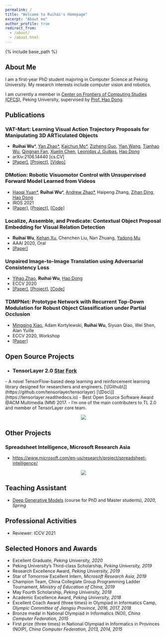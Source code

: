 ```yaml
---
permalink: /
title: "Welcome to Ruihai's Homepage"
excerpt: "About me"
author_profile: true
redirect_from: 
  - /about/
  - /about.html
---
```


{% include base_path %}

<script async defer src="https://buttons.github.io/buttons.js"></script>



About Me
------

I am a first-year PhD student majoring in Computer Science at Peking University. My research interests include computer vision and robotics.

I am currently a member in [Center on Frontiers of Computing Studies (CFCS)](https://cfcs.pku.edu.cn/english/), Peking University, supervised by [Prof. Hao Dong](https://zsdonghao.github.io/). 




Publications
------


### VAT-Mart: Learning Visual Action Trajectory Proposals for Manipulating 3D ARTiculated Objects


- **Ruihai Wu**\*, [Yan Zhao\*](https://www.researchgate.net/profile/Yan-Zhao-182), [Kaichun Mo\*](https://www.cs.stanford.edu/~kaichun), [Zizheng Guo](https://guozz.cn), [Yian Wang](https://github.com/galaxy-qazzz), [Tianhao Wu](https://moistchi.github.io/tianhaowu.github.io/), [Qingnan Fan](https://fqnchina.github.io/), [Xuelin Chen](https://xuelin-chen.github.io/), [Leonidas J. Guibas](https://geometry.stanford.edu/member/guibas/), [Hao Dong](http://zsdonghao.github.io/)
- arXiv:2106.14440 \[cs.CV\]
- [\[Paper\]](https://arxiv.org/pdf/2103.04301.pdf), [\[Project\]](https://hyperplane-lab.github.io/vat-mart/), [\[Video\]](https://www.youtube.com/watch?v=HjhsLKf1eQY)


### DMotion: Robotic Visuomotor Control with Unsupervised Forward Model Learned from Videos

- [Haoqi Yuan\*](https://yhqpkueecs.github.io/), **Ruihai Wu**\*, [Andrew Zhao*](https://andrewzh112.github.io/), Haipeng Zhang, [Zihan Ding](https://quantumiracle.github.io/webpage/), [Hao Dong](http://zsdonghao.github.io/)
- IROS 2021
- [\[Paper\]](https://arxiv.org/pdf/2103.04301.pdf), [\[Project\]](https://hyperplane-lab.github.io/dmotion/), [\[Code\]](https://github.com/hyperplane-lab/dmotion-code)


### Localize, Assemble, and Predicate: Contextual Object Proposal Embedding for Visual Relation Detection

- **Ruihai Wu**, [Kehan Xu](https://fiona730.github.io/), Chenchen Liu, Nan Zhuang, [Yadong Mu](http://www.muyadong.com/)
- AAAI 2020, Oral
- [\[Paper\]](https://aaai.org/ojs/index.php/AAAI/article/view/6913)


### Unpaired Image-to-Image Translation using Adversarial Consistency Loss

- [Yihao Zhao](https://rivendile.github.io), **Ruihai Wu**, [Hao Dong](https://zsdonghao.github.io/)
- ECCV 2020
- [\[Paper\]](https://arxiv.org/abs/2003.04858), [\[Project\]](https://rivendile.github.io/ACL-GAN/), [\[Code\]](https://github.com/hyperplane-lab/ACL-GAN)


### TDMPNet: Prototype Network with Recurrent Top-Down Modulation for Robust Object Classification under Partial Occlusion

- [Mingqing Xiao](https://pkuxmq.github.io/), Adam Kortylewski, **Ruihai Wu**, Siyuan Qiao, Wei Shen, Alan Yuille
- ECCV 2020, Workshop
- [\[Paper\]](https://openreview.net/forum?id=v_KSmk9B5kt)





Open Source Projects
------

  <ul><li>
    <h3 class="archive__item-title" itemprop="headline">
        TensorLayer 2.0
    <a class="github-button" href="https://github.com/tensorlayer/tensorlayer" data-size="large" data-show-count="true" aria-label="Star tensorlayer/tensorlayer on GitHub">Star</a>
    <a class="github-button" href="https://github.com/tensorlayer/tensorlayer/fork" data-size="large" data-show-count="true" aria-label="Fork tensorlayer/tensorlayer on GitHub">Fork</a>
    </h3>
  </li></ul>
-  A novel TensorFlow-based deep learning and reinforcement learning library designed for researchers and engineers. [\[Github\]](https://github.com/tensorlayer/tensorlayer) [\[Doc\]](https://tensorlayer.readthedocs.io)
- Best Open Source Software Award @ACM Multimedia (MM) 2017.
- I’m one of the main contributers to TL 2.0 and member of TensorLayer core team.

<p align="center">
    <img src="https://warshallrho.github.io/images/tl_transparent_logo.png">
</p>



Other Projects
------
### Spreadsheet Intelligence, Microsoft Research Asia

- https://www.microsoft.com/en-us/research/project/spreadsheet-intelligence/


<p align="center">
    <img src="https://support.content.office.net/en-us/media/a1c8d676-2e96-4557-bcc6-5a2b50d72d45.gif">
</p>


Teaching Assistant
------

- [Deep Generative Models](https://deep-generative-models.github.io/) (course for PhD and Master students), *2020, Spring*



Professional Activities
------

- Reviewer: ICCV 2021



Selected Honors and Awards
------

- Excellent Graduate, *Peking University, 2020*
- Peking University’s Third-class Scholarship, *Peking University, 2019*
- Research Excellence Award, *Peking University, 2019*
- Star of Tomorrow Excellent Intern, *Microsoft Research Asia, 2019*
- Champion Team, China Collegiate Group Programming Ladder Tournament, *Ministry of Education of China, 2019*
- May Fourth Scholarship, *Peking University, 2018*
- Academic Excellence Award, *Peking University, 2018*
- Excellent Coach Award (three times) in Olympiad in Informatics Camp, *Olympic Committee of Jiangsu Province, 2016, 2017, 2018*
- Bronze medal in National Olympiad in Informatics (NOI), *China Computer Federation, 2015*
- First prize (three times) in National Olympiad in Informatics in Provinces (NOIP), *China Computer Federation, 2013, 2014, 2015*

